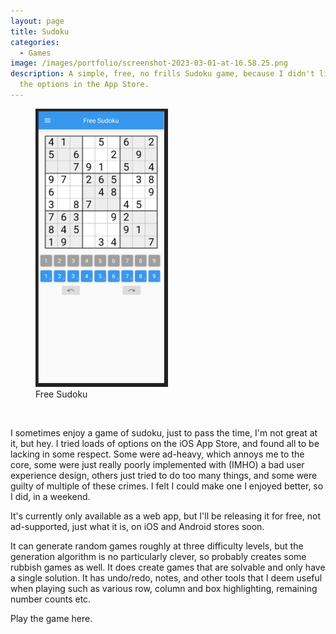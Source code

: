 ```yaml
---
layout: page
title: Sudoku
categories:
  - Games
image: /images/portfolio/screenshot-2023-03-01-at-16.58.25.png
description: A simple, free, no frills Sudoku game, because I didn't like any of
  the options in the App Store.
---
```

<figure>
    <img src="/images/portfolio/sudoku.png" width="50%" alt="Free Sudoku Screenshot">
    <figcaption>Free Sudoku</figcaption>
</figure>
<br/>

I sometimes enjoy a game of sudoku, just to pass the time, I'm not great at it, but hey. I tried loads of options on the iOS App Store, and found all to be lacking in some respect. Some were ad-heavy, which annoys me to the core, some were just really poorly implemented with (IMHO) a bad user experience design, others just tried to do too many things, and some were guilty of multiple of these crimes. I felt I could make one I enjoyed better, so I did, in a weekend.

It's currently only available as a web app, but I'll be releasing it for free, not ad-supported, just what it is, on iOS and Android stores soon.

It can generate random games roughly at three difficulty levels, but the generation algorithm is no particularly clever, so probably creates some rubbish games as well. It does create games that are solvable and only have a single solution. It has undo/redo, notes, and other tools that I deem useful when playing such as various row, column and box highlighting, remaining number counts etc.

Play the game here.